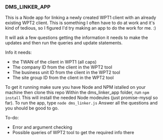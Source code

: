 ### DMS_LINKER_APP

This is a Node app for linking a newly created WPT1 client with an already existing WPT2 client. This is something I often have to do at work and it's kind of tedious, so I figured I'd try making an app to do the work for me. :)

It will ask a few questions getting the information it needs to make the updates and then run the queries and update statements.

Info it needs:
* the TWAN of the client in WPT1 (all caps)
* The company ID from the client in the WPT2 tool
* The business unit ID from the client in the WPT2 tool
* The site group ID from the client in the WPT2 tool

To get it running make sure you have Node and NPM istalled on your machine then clone this repo
Within the dms_linker_app folder, run `npm install`
This will install the needed Node modeules (just promise-mysql so far).
To run the app, type `node dms_linker.js`
Answer all the questions and you should be good to go.

To-do:
* Error and argument checking
* Possible queries of WPT2 tool to get the required info there